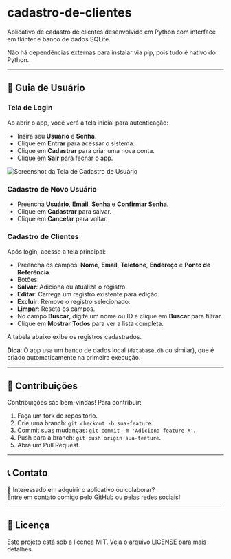 # cadastro-de-clientes
Aplicativo de cadastro de clientes desenvolvido em Python com interface em tkinter e banco de dados SQLite.


Não há dependências externas para instalar via pip, pois tudo é nativo do Python.

---

## 📖 Guia de Usuário
### Tela de Login
Ao abrir o app, você verá a tela inicial para autenticação:
- Insira seu **Usuário** e **Senha**.
- Clique em **Entrar** para acessar o sistema.
- Clique em **Cadastrar** para criar uma nova conta.
- Clique em **Sair** para fechar o app.

![Screenshot da Tela de Cadastro de Usuário](images/cadastro-usuario.png)

### Cadastro de Novo Usuário
- Preencha **Usuário**, **Email**, **Senha** e **Confirmar Senha**.
- Clique em **Cadastrar** para salvar.
- Clique em **Cancelar** para voltar.

### Cadastro de Clientes
Após login, acesse a tela principal:
- Preencha os campos: **Nome**, **Email**, **Telefone**, **Endereço** e **Ponto de Referência**.
- Botões:
- **Salvar**: Adiciona ou atualiza o registro.
- **Editar**: Carrega um registro existente para edição.
- **Excluir**: Remove o registro selecionado.
- **Limpar**: Reseta os campos.
- No campo **Buscar**, digite um nome ou ID e clique em **Buscar** para filtrar.
- Clique em **Mostrar Todos** para ver a lista completa.

A tabela abaixo exibe os registros cadastrados.


**Dica**: O app usa um banco de dados local (`database.db` ou similar), que é criado automaticamente na primeira execução.

---

## 🤝 Contribuições
Contribuições são bem-vindas! Para contribuir:
1. Faça um fork do repositório.
2. Crie uma branch: `git checkout -b sua-feature`.
3. Commit suas mudanças: `git commit -m 'Adiciona feature X'`.
4. Push para a branch: `git push origin sua-feature`.
5. Abra um Pull Request.

---

## 📞 Contato
💬 Interessado em adquirir o aplicativo ou colaborar?  
Entre em contato comigo pelo GitHub ou pelas redes sociais!

---

## 📄 Licença
Este projeto está sob a licença MIT. Veja o arquivo [LICENSE](LICENSE) para mais detalhes.
